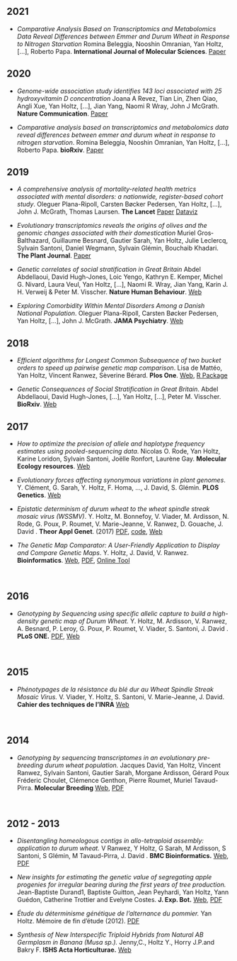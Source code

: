 ## 2021

- *Comparative Analysis Based on Transcriptomics and Metabolomics Data Reveal Differences between Emmer and Durum Wheat in Response to Nitrogen Starvation* Romina Beleggia, Nooshin Omranian, Yan Holtz, [...], Roberto Papa. **International Journal of Molecular Sciences**. [Paper](https://www.mdpi.com/1422-0067/22/9/4790)

## 2020

- *Genome-wide association study identifies 143 loci associated with 25 hydroxyvitamin D concentration* Joana A Revez, Tian Lin, Zhen Qiao, Angli Xue,  Yan Holtz, [...], Jian Yang, Naomi R Wray, John J McGrath. **Nature Communication**. [Paper](https://www.nature.com/articles/s41467-020-15421-7)

- *Comparative analysis based on transcriptomics and metabolomics data reveal differences between emmer and durum wheat in response to nitrogen starvation*. Romina Beleggia, Nooshin Omranian, Yan Holtz, [...], Roberto Papa. **bioRxiv**. [Paper](https://www.biorxiv.org/content/10.1101/2020.02.03.931717v1)


## 2019

- *A comprehensive analysis of mortality-related health metrics associated with mental disorders: a nationwide, register-based cohort study*. Oleguer Plana-Ripoll, Carsten Bøcker Pedersen, Yan Holtz, [...], John J. McGrath, Thomas Laursen. **The Lancet** [Paper](https://www.thelancet.com/journals/lancet/article/PIIS0140-6736(19)32316-5/fulltext) [Dataviz](https://holtzy.github.io/Mortality/)

- *Evolutionary transcriptomics reveals the origins of olives and the genomic changes associated with their domestication* Muriel Gros‐Balthazard, Guillaume Besnard, Gautier Sarah, Yan Holtz, Julie Leclercq, Sylvain Santoni, Daniel Wegmann, Sylvain Glémin, Bouchaib Khadari. **The Plant Journal**. [Paper](https://onlinelibrary.wiley.com/doi/full/10.1111/tpj.14435)

- *Genetic correlates of social stratification in Great Britain* Abdel Abdellaoui, David Hugh-Jones, Loic Yengo, Kathryn E. Kemper, Michel G. Nivard, Laura Veul, Yan Holtz, [...], Naomi R. Wray, Jian Yang, Karin J. H. Verweij & Peter M. Visscher. **Nature Human Behaviour**. [Web](https://www.nature.com/articles/s41562-019-0757-5)

- *Exploring Comorbidity Within Mental Disorders Among a Danish National Population*. Oleguer Plana-Ripoll, Carsten Bøcker Pedersen, Yan Holtz, [...], John J. McGrath. **JAMA Psychiatry**. [Web](https://jamanetwork.com/journals/jamapsychiatry/fullarticle/2720421)





## 2018

- *Efficient algorithms for Longest Common Subsequence of two bucket orders to speed up pairwise genetic map comparison*. Lisa de Mattéo, Yan Holtz, Vincent Ranwez, Sèverine Bérard. **Plos One**. [Web](https://journals.plos.org/plosone/article?id=10.1371/journal.pone.0208838), [R Package](https://github.com/holtzy/LCSLCIS)

- *Genetic Consequences of Social Stratification in Great Britain*. Abdel Abdellaoui, David Hugh-Jones, [...], Yan Holtz, [...], Peter M. Visscher. **BioRxiv**. [Web](https://www.biorxiv.org/content/early/2018/10/30/457515)




## 2017

- *How to optimize the precision of allele and haplotype frequency estimates using pooled-sequencing data*. Nicolas O. Rode, Yan Holtz, Karine Loridon, Sylvain Santoni, Joëlle Ronfort, Laurène Gay. **Molecular Ecology resources**. [Web](https://onlinelibrary.wiley.com/doi/abs/10.1111/1755-0998.12723)

- *Evolutionary forces affecting synonymous variations in plant genomes*. Y. Clément, G. Sarah, Y. Holtz, F. Homa, …, J. David, S. Glémin. **PLOS Genetics**. [Web](http://journals.plos.org/plosgenetics/article?id=10.1371/journal.pgen.1006799)

- *Epistatic determinism of durum wheat to the wheat spindle streak mosaic virus (WSSMV)*. Y. Holtz, M. Bonnefoy, V. Viader, M. Ardisson, N. Rode, G. Poux, P. Roumet, V. Marie-Jeanne, V. Ranwez, D. Gouache, J. David . **Theor Appl Genet**. (2017) [PDF](https://github.com/holtzy/Publication/blob/master/File/Wheat_WSSMV_HoltzEtAl.pdf), [code](https://github.com/holtzy/Publication-WSSMV-Resistance), [Web](https://link.springer.com/article/10.1007/s00122-017-2904-6)

- *The Genetic Map Comparator: A User-Friendly Application to Display and Compare Genetic Maps*. Y. Holtz, J. David, V. Ranwez. **Bioinformatics**. [Web](https://academic.oup.com/bioinformatics/article/33/9/1387/2908431), [PDF](https://github.com/holtzy/Publication/blob/master/File/GenMapComp_HoltzEtAl.pdf), [Online Tool](http://www.agap-sunshine.inra.fr/genmapcomp/)

<br>



## 2016

- *Genotyping by Sequencing using specific allelic capture to build a high-density genetic map of Durum Wheat.* Y. Holtz, M. Ardisson, V. Ranwez, A. Besnard, P. Leroy, G. Poux, P. Roumet, V. Viader, S. Santoni, J. David . **PLoS ONE.** [PDF](https://github.com/holtzy/Publication/blob/master/File/Capture_HoltzEtAl.pdf), [Web](http://journals.plos.org/plosone/article?id=10.1371/journal.pone.0154609)

<br>



## 2015

- *Phénotypages de la résistance du blé dur au Wheat Spindle Streak Mosaic Virus.* V. Viader, Y. Holtz, S. Santoni, V. Marie-Jeanne, J. David.  **Cahier des techniques de l’INRA** [Web](https://www6.inra.fr/cahier_des_techniques/Les-Cahiers-parus/Les-N-reguliers/20152/Cahier-N-85/Art1-ct85-2015)

<br>



## 2014

- *Genotyping by sequencing transcriptomes in an evolutionary pre-breeding durum wheat population.* Jacques David, Yan Holtz, Vincent Ranwez, Sylvain Santoni, Gautier Sarah, Morgane Ardisson, Gérard Poux Fréderic Choulet, Clémence Genthon, Pierre Roumet, Muriel Tavaud-Pirra. **Molecular Breeding** [Web](https://link.springer.com/article/10.1007/s11032-014-0179-z), [PDF](https://github.com/holtzy/Publication/blob/master/File/GenotBySeq_DavidEtAl.pdf)

<br>


## 2012 - 2013

- *Disentangling homeologous contigs in allo-tetraploid assembly: application to durum wheat.* V Ranwez, Y Holtz, G Sarah, M Ardisson, S Santoni, S Glémin, M Tavaud-Pirra, J. David . **BMC Bioinformatics.** [Web](https://bmcbioinformatics.biomedcentral.com/articles/10.1186/1471-2105-14-S15-S15), [PDF](https://github.com/holtzy/Publication/blob/master/File/HomeoSplitter_RanwezEtAl.pdf)

- *New insights for estimating the genetic value of segregating apple progenies for irregular bearing during the first years of tree production.*  Jean-Baptiste Durand1, Baptiste Guitton, Jean Peyhardi, Yan Holtz, Yann Guédon, Catherine Trottier and Evelyne Costes. **J. Exp. Bot.** [Web](https://academic.oup.com/jxb/article/64/16/5099/592814), [PDF](https://github.com/holtzy/Publication/blob/master/File/IrrBearing_DurandEtAl.pdf)

- *Étude du déterminisme génétique de l’alternance du pommier.*   Yan Holtz. Mémoire de fin d’étude (2012).  [PDF](https://github.com/holtzy/Publication/blob/master/File/MasterThesis_Holtz.pdf)

- *Synthesis of New Interspecific Triploid Hybrids from Natural AB Germplasm in Banana (Musa sp.).*  Jenny,C., Holtz Y., Horry J.P.and Bakry F. **ISHS Acta Horticulturae.** [Web](http://www.actahort.org/books/986/986_22.html)

<br>

